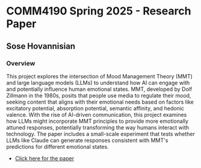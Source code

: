 # COMM4190 Spring 2025 - Research Paper

## Sose Hovannisian

### Overview

This project explores the intersection of Mood Management Theory (MMT) and large language models (LLMs) to understand how AI can engage with and potentially influence human emotional states. MMT, developed by Dolf Zillmann in the 1980s, posits that people use media to regulate their mood, seeking content that aligns with their emotional needs based on factors like excitatory potential, absorption potential, semantic affinity, and hedonic valence. With the rise of AI-driven communication, this project examines how LLMs might incorporate MMT principles to provide more emotionally attuned responses, potentially transforming the way humans interact with technology. The paper includes a small-scale experiment that tests whether LLMs like Claude can generate responses consistent with MMT's predictions for different emotional states.


* [Click here for the paper](./01_Research_Paper.ipynb)



